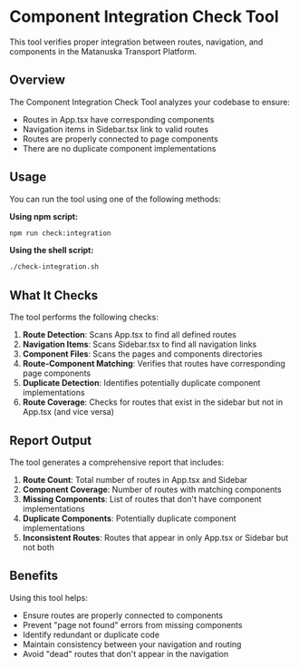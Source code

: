 # Component Integration Check Tool

This tool verifies proper integration between routes, navigation, and components in the Matanuska Transport Platform.

## Overview

The Component Integration Check Tool analyzes your codebase to ensure:
- Routes in App.tsx have corresponding components
- Navigation items in Sidebar.tsx link to valid routes
- Routes are properly connected to page components
- There are no duplicate component implementations

## Usage

You can run the tool using one of the following methods:

**Using npm script:**
```bash
npm run check:integration
```

**Using the shell script:**
```bash
./check-integration.sh
```

## What It Checks

The tool performs the following checks:

1. **Route Detection**: Scans App.tsx to find all defined routes
2. **Navigation Items**: Scans Sidebar.tsx to find all navigation links
3. **Component Files**: Scans the pages and components directories
4. **Route-Component Matching**: Verifies that routes have corresponding page components
5. **Duplicate Detection**: Identifies potentially duplicate component implementations
6. **Route Coverage**: Checks for routes that exist in the sidebar but not in App.tsx (and vice versa)

## Report Output

The tool generates a comprehensive report that includes:

1. **Route Count**: Total number of routes in App.tsx and Sidebar
2. **Component Coverage**: Number of routes with matching components
3. **Missing Components**: List of routes that don't have component implementations
4. **Duplicate Components**: Potentially duplicate component implementations
5. **Inconsistent Routes**: Routes that appear in only App.tsx or Sidebar but not both

## Benefits

Using this tool helps:
- Ensure routes are properly connected to components
- Prevent "page not found" errors from missing components
- Identify redundant or duplicate code
- Maintain consistency between your navigation and routing
- Avoid "dead" routes that don't appear in the navigation
